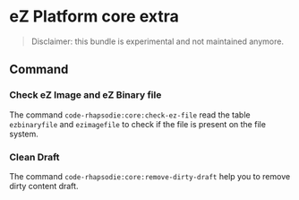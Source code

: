 # eZ Platform core extra

> Disclaimer: this bundle is experimental and not maintained anymore.

## Command

### Check eZ Image and eZ Binary file

The command `code-rhapsodie:core:check-ez-file` read the table `ezbinaryfile` and `ezimagefile`
to check if the file is present on the file system.

### Clean Draft

The command `code-rhapsodie:core:remove-dirty-draft` help you to remove dirty content draft.
